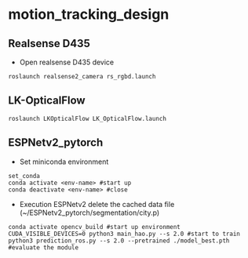 # motion_tracking_design

## Realsense D435
* Open realsense D435 device
```
roslaunch realsense2_camera rs_rgbd.launch
```

## LK-OpticalFlow
```
roslaunch LKOpticalFlow LK_OpticalFlow.launch
```

## ESPNetv2_pytorch

* Set miniconda environment
```
set_conda
conda activate <env-name> #start up
conda deactivate <env-name> #close
```

* Execution ESPNetv2
delete the cached data file (~/ESPNetv2_pytorch/segmentation/city.p)
```
conda activate opencv_build #start up environment
CUDA_VISIBLE_DEVICES=0 python3 main_hao.py --s 2.0 #start to train
python3 prediction_ros.py --s 2.0 --pretrained ./model_best.pth #evaluate the module
